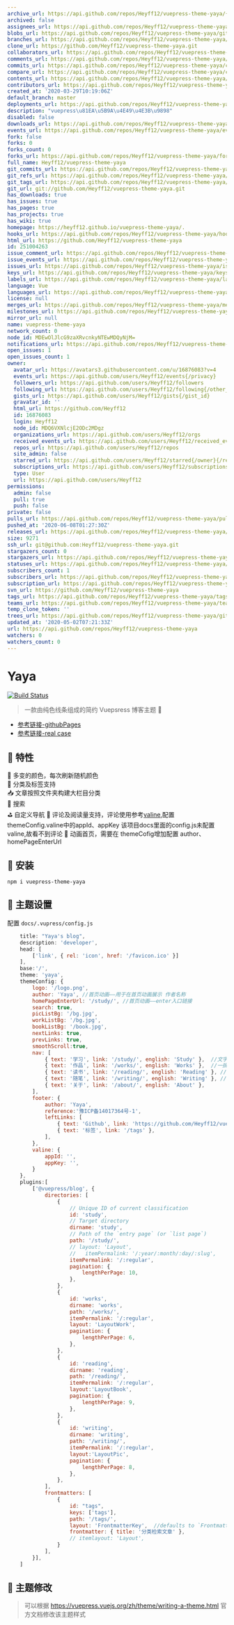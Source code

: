 ```yaml
---
archive_url: https://api.github.com/repos/Heyff12/vuepress-theme-yaya/{archive_format}{/ref}
archived: false
assignees_url: https://api.github.com/repos/Heyff12/vuepress-theme-yaya/assignees{/user}
blobs_url: https://api.github.com/repos/Heyff12/vuepress-theme-yaya/git/blobs{/sha}
branches_url: https://api.github.com/repos/Heyff12/vuepress-theme-yaya/branches{/branch}
clone_url: https://github.com/Heyff12/vuepress-theme-yaya.git
collaborators_url: https://api.github.com/repos/Heyff12/vuepress-theme-yaya/collaborators{/collaborator}
comments_url: https://api.github.com/repos/Heyff12/vuepress-theme-yaya/comments{/number}
commits_url: https://api.github.com/repos/Heyff12/vuepress-theme-yaya/commits{/sha}
compare_url: https://api.github.com/repos/Heyff12/vuepress-theme-yaya/compare/{base}...{head}
contents_url: https://api.github.com/repos/Heyff12/vuepress-theme-yaya/contents/{+path}
contributors_url: https://api.github.com/repos/Heyff12/vuepress-theme-yaya/contributors
created_at: '2020-03-29T10:19:06Z'
default_branch: master
deployments_url: https://api.github.com/repos/Heyff12/vuepress-theme-yaya/deployments
description: "vuepress\u81EA\u5B9A\u4E49\u4E3B\u9898"
disabled: false
downloads_url: https://api.github.com/repos/Heyff12/vuepress-theme-yaya/downloads
events_url: https://api.github.com/repos/Heyff12/vuepress-theme-yaya/events
fork: false
forks: 0
forks_count: 0
forks_url: https://api.github.com/repos/Heyff12/vuepress-theme-yaya/forks
full_name: Heyff12/vuepress-theme-yaya
git_commits_url: https://api.github.com/repos/Heyff12/vuepress-theme-yaya/git/commits{/sha}
git_refs_url: https://api.github.com/repos/Heyff12/vuepress-theme-yaya/git/refs{/sha}
git_tags_url: https://api.github.com/repos/Heyff12/vuepress-theme-yaya/git/tags{/sha}
git_url: git://github.com/Heyff12/vuepress-theme-yaya.git
has_downloads: true
has_issues: true
has_pages: true
has_projects: true
has_wiki: true
homepage: https://heyff12.github.io/vuepress-theme-yaya/.
hooks_url: https://api.github.com/repos/Heyff12/vuepress-theme-yaya/hooks
html_url: https://github.com/Heyff12/vuepress-theme-yaya
id: 251004263
issue_comment_url: https://api.github.com/repos/Heyff12/vuepress-theme-yaya/issues/comments{/number}
issue_events_url: https://api.github.com/repos/Heyff12/vuepress-theme-yaya/issues/events{/number}
issues_url: https://api.github.com/repos/Heyff12/vuepress-theme-yaya/issues{/number}
keys_url: https://api.github.com/repos/Heyff12/vuepress-theme-yaya/keys{/key_id}
labels_url: https://api.github.com/repos/Heyff12/vuepress-theme-yaya/labels{/name}
language: Vue
languages_url: https://api.github.com/repos/Heyff12/vuepress-theme-yaya/languages
license: null
merges_url: https://api.github.com/repos/Heyff12/vuepress-theme-yaya/merges
milestones_url: https://api.github.com/repos/Heyff12/vuepress-theme-yaya/milestones{/number}
mirror_url: null
name: vuepress-theme-yaya
network_count: 0
node_id: MDEwOlJlcG9zaXRvcnkyNTEwMDQyNjM=
notifications_url: https://api.github.com/repos/Heyff12/vuepress-theme-yaya/notifications{?since,all,participating}
open_issues: 1
open_issues_count: 1
owner:
  avatar_url: https://avatars3.githubusercontent.com/u/16876083?v=4
  events_url: https://api.github.com/users/Heyff12/events{/privacy}
  followers_url: https://api.github.com/users/Heyff12/followers
  following_url: https://api.github.com/users/Heyff12/following{/other_user}
  gists_url: https://api.github.com/users/Heyff12/gists{/gist_id}
  gravatar_id: ''
  html_url: https://github.com/Heyff12
  id: 16876083
  login: Heyff12
  node_id: MDQ6VXNlcjE2ODc2MDgz
  organizations_url: https://api.github.com/users/Heyff12/orgs
  received_events_url: https://api.github.com/users/Heyff12/received_events
  repos_url: https://api.github.com/users/Heyff12/repos
  site_admin: false
  starred_url: https://api.github.com/users/Heyff12/starred{/owner}{/repo}
  subscriptions_url: https://api.github.com/users/Heyff12/subscriptions
  type: User
  url: https://api.github.com/users/Heyff12
permissions:
  admin: false
  pull: true
  push: false
private: false
pulls_url: https://api.github.com/repos/Heyff12/vuepress-theme-yaya/pulls{/number}
pushed_at: '2020-06-08T01:27:30Z'
releases_url: https://api.github.com/repos/Heyff12/vuepress-theme-yaya/releases{/id}
size: 9271
ssh_url: git@github.com:Heyff12/vuepress-theme-yaya.git
stargazers_count: 0
stargazers_url: https://api.github.com/repos/Heyff12/vuepress-theme-yaya/stargazers
statuses_url: https://api.github.com/repos/Heyff12/vuepress-theme-yaya/statuses/{sha}
subscribers_count: 1
subscribers_url: https://api.github.com/repos/Heyff12/vuepress-theme-yaya/subscribers
subscription_url: https://api.github.com/repos/Heyff12/vuepress-theme-yaya/subscription
svn_url: https://github.com/Heyff12/vuepress-theme-yaya
tags_url: https://api.github.com/repos/Heyff12/vuepress-theme-yaya/tags
teams_url: https://api.github.com/repos/Heyff12/vuepress-theme-yaya/teams
temp_clone_token: ''
trees_url: https://api.github.com/repos/Heyff12/vuepress-theme-yaya/git/trees{/sha}
updated_at: '2020-05-02T07:21:33Z'
url: https://api.github.com/repos/Heyff12/vuepress-theme-yaya
watchers: 0
watchers_count: 0
---
```


# Yaya

[![Build Status](https://travis-ci.org/Heyff12/vuepress-theme-yaya.svg?branch=master)](https://travis-ci.org/Heyff12/vuepress-theme-yaya) 

> 一款由纯色线条组成的简约 Vuepsress 博客主题  🎊    
* [参考链接-githubPages](https://heyff12.github.io/vuepress-theme-yaya/)  
* [参考链接-real case](http://vuepressyaya.yaya12.com/)  


## 🏁 特性
🌈 多变的颜色，每次刷新随机颜色  
🚩 分类及标签支持  
📥 文章按照文件夹构建大栏目分类  
👾 搜索  
⛳️ 自定义导航 
🚧 评论及阅读量支持，评论使用参考[valine](https://valine.js.org/),配置themeConfig.valine中的appId、appKey
   该项目docs里面的config.js未配置valine,故看不到评论
🌈 动画首页，需要在 themeCofig增加配置  author、homePageEnterUrl


## 🚧 安装

```
npm i vuepress-theme-yaya
```

## 🔧 主题设置

配置 `docs/.vupress/config.js`

```js
    title: "Yaya's blog",
    description: 'developer',
    head: [
        ['link', { rel: 'icon', href: '/favicon.ico' }]
    ],
    base:'/',
    theme: 'yaya',
    themeConfig: {
        logo: '/logo.png',
        author: 'Yaya', //首页动画——用于在首页动画展示 作者名称
        homePageEnterUrl: '/study/', //首页动画——enter入口链接
        search: true,
        picListBg: '/bg.jpg',
        workListBg: '/bg.jpg',
        bookListBg: '/book.jpg',
        nextLinks: true,
        prevLinks: true,
        smoothScroll:true,
        nav: [
            { text: '学习', link: '/study/', english: 'Study' },  //文字列表
            { text: '作品', link: '/works/', english: 'Works' },  //一排两图列表
            { text: '读书', link: '/reading/', english: 'Reading' }, //一排三图列表
            { text: '随笔', link: '/writing/', english: 'Writing' }, //右侧有小图片列表
            { text: '关于', link: '/about/', english: 'About' },
        ],
        footer: {
            author: 'Yaya',
            reference:'豫ICP备14017364号-1',
            leftLinks: [
                { text: 'Github', link: 'https://github.com/Heyff12/vuepress-blog-yaya' },
                { text: '标签', link: '/tags' },
            ],
        },
        valine: {
            appId: '',
            appKey: '',
        }
    },
    plugins:[
        ['@vuepress/blog', {
            directories: [
                {
                    // Unique ID of current classification
                    id: 'study',
                    // Target directory
                    dirname: 'study',
                    // Path of the `entry page` (or `list page`)
                    path: '/study/',
                    // layout: 'Layout',
                    //   itemPermalink: '/:year/:month/:day/:slug',
                    itemPermalink: '/:regular',
                    pagination: {
                        lengthPerPage: 10,
                    },
                },
                {
                    id: 'works',
                    dirname: 'works',
                    path: '/works/',
                    itemPermalink: '/:regular',
                    layout: 'LayoutWork',
                    pagination: {
                        lengthPerPage: 6,
                    },
                },
                {
                    id: 'reading',
                    dirname: 'reading',
                    path: '/reading/',
                    itemPermalink: '/:regular',
                    layout:'LayoutBook',
                    pagination: {
                        lengthPerPage: 9,
                    },
                },
                {
                    id: 'writing',
                    dirname: 'writing',
                    path: '/writing/',
                    itemPermalink: '/:regular',
                    layout:'LayoutPic',
                    pagination: {
                        lengthPerPage: 8,
                    },
                },
            ],
            frontmatters: [
                {
                    id: "tags",
                    keys: ['tags'],
                    path: '/tags/',
                    layout: 'FrontmatterKey',  //defaults to `FrontmatterKey.vue`
                    frontmatter: { title: '分类检索文章' },
                    // itemlayout: 'Layout',
                }
            ],
        }],
    ]
```

## 🔧 主题修改  

> 可以根据 https://vuepress.vuejs.org/zh/theme/writing-a-theme.html 官方文档修改该主题样式   



